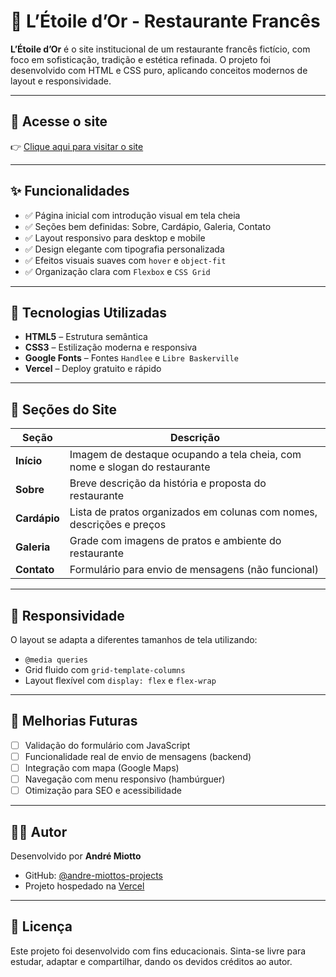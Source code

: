 # 🌟 L’Étoile d’Or - Restaurante Francês

**L’Étoile d’Or** é o site institucional de um restaurante francês fictício, com foco em sofisticação, tradição e estética refinada. O projeto foi desenvolvido com HTML e CSS puro, aplicando conceitos modernos de layout e responsividade.

---

## 🔗 Acesse o site

👉 [Clique aqui para visitar o site](https://etoiledor-andre-miottos-projects.vercel.app)

---

## ✨ Funcionalidades

- ✅ Página inicial com introdução visual em tela cheia
- ✅ Seções bem definidas: Sobre, Cardápio, Galeria, Contato
- ✅ Layout responsivo para desktop e mobile
- ✅ Design elegante com tipografia personalizada
- ✅ Efeitos visuais suaves com `hover` e `object-fit`
- ✅ Organização clara com `Flexbox` e `CSS Grid`

---

## 🧪 Tecnologias Utilizadas

- **HTML5** – Estrutura semântica
- **CSS3** – Estilização moderna e responsiva
- **Google Fonts** – Fontes `Handlee` e `Libre Baskerville`
- **Vercel** – Deploy gratuito e rápido

---

## 📸 Seções do Site

| Seção       | Descrição                                                                 |
|-------------|---------------------------------------------------------------------------|
| **Início**  | Imagem de destaque ocupando a tela cheia, com nome e slogan do restaurante |
| **Sobre**   | Breve descrição da história e proposta do restaurante                      |
| **Cardápio**| Lista de pratos organizados em colunas com nomes, descrições e preços      |
| **Galeria** | Grade com imagens de pratos e ambiente do restaurante                      |
| **Contato** | Formulário para envio de mensagens (não funcional)                         |

---

## 📱 Responsividade

O layout se adapta a diferentes tamanhos de tela utilizando:

- `@media queries`
- Grid fluido com `grid-template-columns`
- Layout flexível com `display: flex` e `flex-wrap`

---

## 📌 Melhorias Futuras

- [ ] Validação do formulário com JavaScript
- [ ] Funcionalidade real de envio de mensagens (backend)
- [ ] Integração com mapa (Google Maps)
- [ ] Navegação com menu responsivo (hambúrguer)
- [ ] Otimização para SEO e acessibilidade

---

## 👨‍💻 Autor

Desenvolvido por **André Miotto**

- GitHub: [@andre-miottos-projects](https://github.com/andre-miottos-projects)
- Projeto hospedado na [Vercel](https://vercel.com)

---

## 📝 Licença

Este projeto foi desenvolvido com fins educacionais. Sinta-se livre para estudar, adaptar e compartilhar, dando os devidos créditos ao autor.
